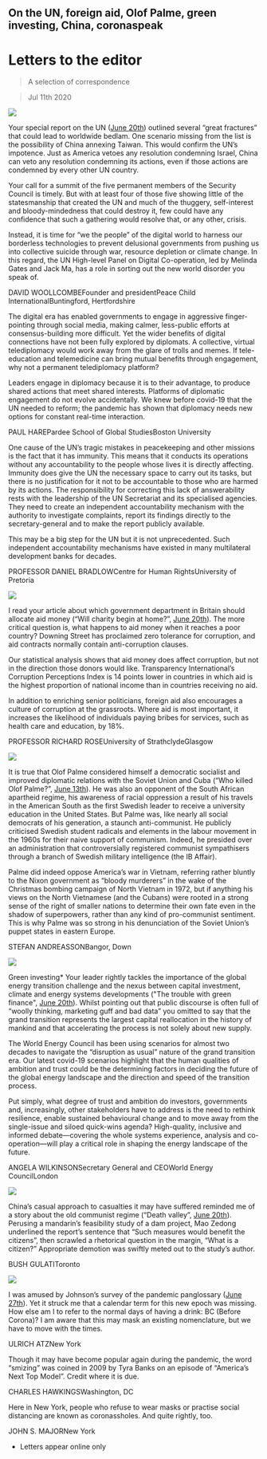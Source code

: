 ## On the UN, foreign aid, Olof Palme, green investing, China, coronaspeak

# Letters to the editor

> A selection of correspondence

> Jul 11th 2020

![](./images/20200620_SRD001.jpg)

Your special report on the UN ([June 20th](https://www.economist.com//special-report/2020/06/18/global-leadership-is-missing-in-action)) outlined several “great fractures” that could lead to worldwide bedlam. One scenario missing from the list is the possibility of China annexing Taiwan. This would confirm the UN’s impotence. Just as America vetoes any resolution condemning Israel, China can veto any resolution condemning its actions, even if those actions are condemned by every other UN country.

Your call for a summit of the five permanent members of the Security Council is timely. But with at least four of those five showing little of the statesmanship that created the UN and much of the thuggery, self-interest and bloody-mindedness that could destroy it, few could have any confidence that such a gathering would resolve that, or any other, crisis.

Instead, it is time for “we the people” of the digital world to harness our borderless technologies to prevent delusional governments from pushing us into collective suicide through war, resource depletion or climate change. In this regard, the UN High-level Panel on Digital Co-operation, led by Melinda Gates and Jack Ma, has a role in sorting out the new world disorder you speak of.

DAVID WOOLLCOMBEFounder and presidentPeace Child InternationalBuntingford, Hertfordshire

The digital era has enabled governments to engage in aggressive finger-pointing through social media, making calmer, less-public efforts at consensus-building more difficult. Yet the wider benefits of digital connections have not been fully explored by diplomats. A collective, virtual telediplomacy would work away from the glare of trolls and memes. If tele-education and telemedicine can bring mutual benefits through engagement, why not a permanent telediplomacy platform?

Leaders engage in diplomacy because it is to their advantage, to produce shared actions that meet shared interests. Platforms of diplomatic engagement do not evolve accidentally. We knew before covid-19 that the UN needed to reform; the pandemic has shown that diplomacy needs new options for constant real-time interaction.

PAUL HAREPardee School of Global StudiesBoston University

One cause of the UN’s tragic mistakes in peacekeeping and other missions is the fact that it has immunity. This means that it conducts its operations without any accountability to the people whose lives it is directly affecting. Immunity does give the UN the necessary space to carry out its tasks, but there is no justification for it not to be accountable to those who are harmed by its actions. The responsibility for correcting this lack of answerability rests with the leadership of the UN Secretariat and its specialised agencies. They need to create an independent accountability mechanism with the authority to investigate complaints, report its findings directly to the secretary-general and to make the report publicly available.

This may be a big step for the UN but it is not unprecedented. Such independent accountability mechanisms have existed in many multilateral development banks for decades.

PROFESSOR DANIEL BRADLOWCentre for Human RightsUniversity of Pretoria

![](./images/20200620_BRP502_0.jpg)

I read your article about which government department in Britain should allocate aid money (“Will charity begin at home?”, [June 20th](https://www.economist.com//britain/2020/06/19/british-diplomats-and-donors-are-told-to-merge)). The more critical question is, what happens to aid money when it reaches a poor country? Downing Street has proclaimed zero tolerance for corruption, and aid contracts normally contain anti-corruption clauses.

Our statistical analysis shows that aid money does affect corruption, but not in the direction those donors would like. Transparency International’s Corruption Perceptions Index is 14 points lower in countries in which aid is the highest proportion of national income than in countries receiving no aid.

In addition to enriching senior politicians, foreign aid also encourages a culture of corruption at the grassroots. Where aid is most important, it increases the likelihood of individuals paying bribes for services, such as health care and education, by 18%.

PROFESSOR RICHARD ROSEUniversity of StrathclydeGlasgow

![](./images/20200613_EUP002_0.jpg)

It is true that Olof Palme considered himself a democratic socialist and improved diplomatic relations with the Soviet Union and Cuba (“Who killed Olof Palme?”, [June 13th](https://www.economist.com//europe/2020/06/11/sweden-unmasks-a-prime-ministers-assassin)). He was also an opponent of the South African apartheid regime, his awareness of racial oppression a result of his travels in the American South as the first Swedish leader to receive a university education in the United States. But Palme was, like nearly all social democrats of his generation, a staunch anti-communist. He publicly criticised Swedish student radicals and elements in the labour movement in the 1960s for their naive support of communism. Indeed, he presided over an administration that controversially registered communist sympathisers through a branch of Swedish military intelligence (the IB Affair).

Palme did indeed oppose America’s war in Vietnam, referring rather bluntly to the Nixon government as “bloody murderers” in the wake of the Christmas bombing campaign of North Vietnam in 1972, but if anything his views on the North Vietnamese (and the Cubans) were rooted in a strong sense of the right of smaller nations to determine their own fate even in the shadow of superpowers, rather than any kind of pro-communist sentiment. This is why Palme was so strong in his denunciation of the Soviet Union’s puppet states in eastern Europe.

STEFAN ANDREASSONBangor, Down

![](./images/20200620_LDP501_0.jpg)

Green investing* Your leader rightly tackles the importance of the global energy transition challenge and the nexus between capital investment, climate and energy systems developments ("The trouble with green finance", [June 20th](https://www.economist.com//leaders/2020/06/20/green-investing-has-shortcomings)). Whilst pointing out that public discourse is often full of “woolly thinking, marketing guff and bad data” you omitted to say that the grand transition represents the largest capital reallocation in the history of mankind and that accelerating the process is not solely about new supply.

The World Energy Council has been using scenarios for almost two decades to navigate the “disruption as usual” nature of the grand transition era. Our latest covid-19 scenarios highlight that the human qualities of ambition and trust could be the determining factors in deciding the future of the global energy landscape and the direction and speed of the transition process.

Put simply, what degree of trust and ambition do investors, governments and, increasingly, other stakeholders have to address is the need to rethink resilience, enable sustained behavioural change and to move away from the single-issue and siloed quick-wins agenda? High-quality, inclusive and informed debate—covering the whole systems experience, analysis and co-operation—will play a critical role in shaping the energy landscape of the future.

ANGELA WILKINSONSecretary General and CEOWorld Energy CouncilLondon

![](./images/20200620_ASP004_0.jpg)

China’s casual approach to casualties it may have suffered reminded me of a story about the old communist regime (“Death valley”, [June 20th](https://www.economist.com//asia/2020/06/18/india-and-china-have-their-first-deadly-clashes-in-45-years)). Perusing a mandarin’s feasibility study of a dam project, Mao Zedong underlined the report’s sentence that “Such measures would benefit the citizens”, then scrawled a rhetorical question in the margin, “What is a citizen?” Appropriate demotion was swiftly meted out to the study’s author.

BUSH GULATIToronto

![](./images/20200627_BKD002.jpg)

I was amused by Johnson’s survey of the pandemic panglossary ([June 27th](https://www.economist.com//books-and-arts/2020/06/27/the-rules-of-coronaspeak)). Yet it struck me that a calendar term for this new epoch was missing. How else am I to refer to the normal days of having a drink: BC (Before Corona)? I am aware that this may mask an existing nomenclature, but we have to move with the times.

ULRICH ATZNew York

Though it may have become popular again during the pandemic, the word “smizing” was coined in 2009 by Tyra Banks on an episode of “America’s Next Top Model”. Credit where it is due.

CHARLES HAWKINGSWashington, DC

Here in New York, people who refuse to wear masks or practise social distancing are known as coronassholes. And quite rightly, too.

JOHN S. MAJORNew York

* Letters appear online only